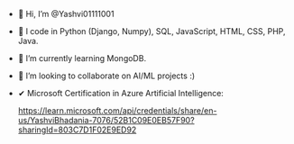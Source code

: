 - 👋 Hi, I’m @Yashvi01111001
- 👀 I code in Python (Django, Numpy), SQL, JavaScript, HTML, CSS, PHP, Java.
- 🌱 I’m currently learning MongoDB.
- 💞️ I’m looking to collaborate on AI/ML projects :)
- ✔ Microsoft Certification in Azure Artificial Intelligence:
  
  https://learn.microsoft.com/api/credentials/share/en-us/YashviBhadania-7076/52B1C09E0EB57F90?sharingId=803C7D1F02E9ED92 

<!---
Yashvi01111001/Yashvi01111001 is a ✨ special ✨ repository because its `README.md` (this file) appears on your GitHub profile.
You can click the Preview link to take a look at your changes.
--->
